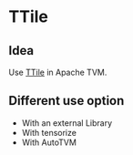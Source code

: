 # TTile

## Idea

Use [TTile](https://hal.archives-ouvertes.fr/hal-03149553) in Apache TVM.

## Different use option

* With an external Library
* With tensorize
* With AutoTVM